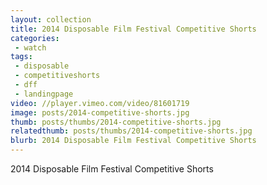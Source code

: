 ```yaml
---
layout: collection
title: 2014 Disposable Film Festival Competitive Shorts
categories:
 - watch
tags:
 - disposable
 - competitiveshorts
 - dff
 - landingpage
video: //player.vimeo.com/video/81601719
image: posts/2014-competitive-shorts.jpg
thumb: posts/thumbs/2014-competitive-shorts.jpg
relatedthumb: posts/thumbs/2014-competitive-shorts.jpg
blurb: 2014 Disposable Film Festival Competitive Shorts
---
```


2014 Disposable Film Festival Competitive Shorts
